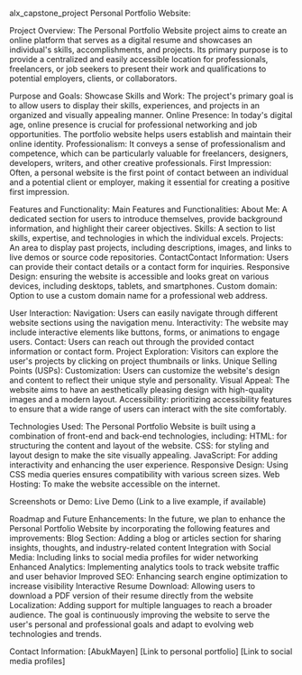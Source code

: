 alx_capstone_project Personal Portfolio Website:

Project Overview:
The Personal Portfolio Website project aims to create an online platform that serves as a digital resume and showcases an individual's skills, accomplishments, and projects. Its primary purpose is to provide a centralized and easily accessible location for professionals, freelancers, or job seekers to present their work and qualifications to potential employers, clients, or collaborators.

Purpose and Goals:
Showcase Skills and Work: The project's primary goal is to allow users to display their skills, experiences, and projects in an organized and visually appealing manner.
Online Presence: In today's digital age, online presence is crucial for professional networking and job opportunities. The portfolio website helps users establish and maintain their online identity.
Professionalism: It conveys a sense of professionalism and competence, which can be particularly valuable for freelancers, designers, developers, writers, and other creative professionals.
First Impression: Often, a personal website is the first point of contact between an individual and a potential client or employer, making it essential for creating a positive first impression.

Features and Functionality:
Main Features and Functionalities:
About Me: A dedicated section for users to introduce themselves, provide background information, and highlight their career objectives.
Skills: A section to list skills, expertise, and technologies in which the individual excels.
Projects: An area to display past projects, including descriptions, images, and links to live demos or source code repositories.
ContactContact Information: Users can provide their contact details or a contact form for inquiries.
Responsive  Design: ensuring the website is accessible and looks great on various devices, including desktops, tablets, and smartphones.
Custom domain: Option to use a custom domain name for a professional web address.

User Interaction:
Navigation: Users can easily navigate through different website sections using the navigation menu.
Interactivity: The website may include interactive elements like buttons, forms, or animations to engage users.
Contact: Users can reach out through the provided contact information or contact form.
Project Exploration: Visitors can explore the user's projects by clicking on project thumbnails or links.
Unique Selling Points (USPs):
Customization: Users can customize the website's design and content to reflect their unique style and personality.
Visual Appeal: The website aims to have an aesthetically pleasing design with high-quality images and a modern layout.
Accessibility: prioritizing accessibility features to ensure that a wide range of users can interact with the site comfortably.

Technologies Used:
The Personal Portfolio Website is built using a combination of front-end and back-end technologies, including:
HTML: for structuring the content and layout of the website.
CSS: for styling and layout design to make the site visually appealing.
JavaScript: For adding interactivity and enhancing the user experience.
Responsive Design: Using CSS media queries ensures compatibility with various screen sizes.
Web Hosting: To make the website accessible on the internet.

Screenshots or Demo:
Live Demo (Link to a live example, if available)

Roadmap and Future Enhancements:
In the future, we plan to enhance the Personal Portfolio Website by incorporating the following features and improvements:
Blog Section: Adding a blog or articles section for sharing insights, thoughts, and industry-related content
Integration with Social Media: Including links to social media profiles for wider networking
Enhanced Analytics: Implementing analytics tools to track website traffic and user behavior
Improved SEO: Enhancing search engine optimization to increase visibility
Interactive Resume Download: Allowing users to download a PDF version of their resume directly from the website
Localization: Adding support for multiple languages to reach a broader audience. The goal is continuously improving the website to serve the user's personal and professional goals and adapt to evolving web technologies and trends.

Contact Information:
[AbukMayen]
[Link to personal portfolio]
[Link to social media profiles]




